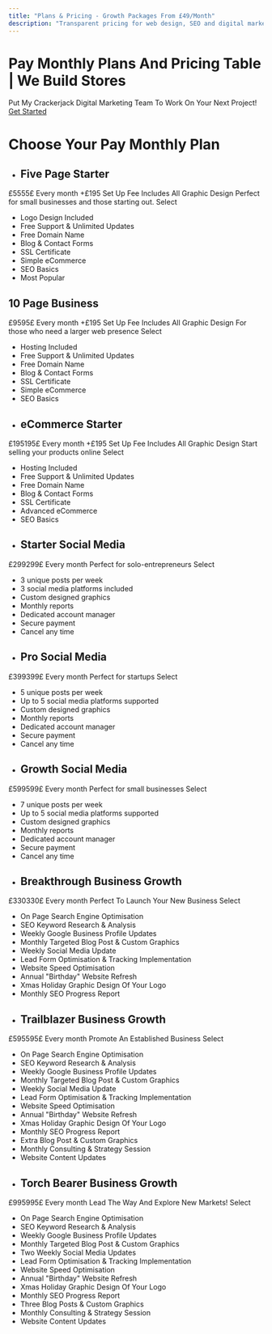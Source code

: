 ```yaml
---
title: "Plans & Pricing - Growth Packages From £49/Month"
description: "Transparent pricing for web design, SEO and digital marketing services. Choose from Trades packages (£49-£149) or Business Intelligence (£330-£995)."
---
```


# Pay Monthly Plans And Pricing Table | We Build Stores
Put My Crackerjack Digital Marketing Team To Work On Your Next Project!
[Get Started](https://www.webuildstores.co.uk/contact)
# Choose Your Pay Monthly Plan
 * ## Five Page Starter
£5555£
Every month
+£195 Set Up Fee Includes All Graphic Design
Perfect for small businesses and those starting out.
Select
 * Logo Design Included
 * Free Support & Unlimited Updates
 * Free Domain Name
 * Blog & Contact Forms
 * SSL Certificate
 * Simple eCommerce
 * SEO Basics
 * Most Popular
## 10 Page Business
£9595£
Every month
+£195 Set Up Fee Includes All Graphic Design
For those who need a larger web presence
Select
 * Hosting Included
 * Free Support & Unlimited Updates
 * Free Domain Name
 * Blog & Contact Forms
 * SSL Certificate
 * Simple eCommerce
 * SEO Basics
 * ## eCommerce Starter
£195195£
Every month
+£195 Set Up Fee Includes All Graphic Design
Start selling your products online
Select
 * Hosting Included
 * Free Support & Unlimited Updates
 * Free Domain Name
 * Blog & Contact Forms
 * SSL Certificate
 * Advanced eCommerce
 * SEO Basics
 * ## Starter Social Media
£299299£
Every month
Perfect for solo-entrepreneurs
Select
 * 3 unique posts per week
 * 3 social media platforms included
 * Custom designed graphics
 * Monthly reports
 * Dedicated account manager
 * Secure payment
 * Cancel any time
 * ## Pro Social Media
£399399£
Every month
Perfect for startups
Select
 * 5 unique posts per week
 * Up to 5 social media platforms supported
 * Custom designed graphics
 * Monthly reports
 * Dedicated account manager
 * Secure payment
 * Cancel any time
 * ## Growth Social Media
£599599£
Every month
Perfect for small businesses
Select
 * 7 unique posts per week
 * Up to 5 social media platforms supported
 * Custom designed graphics
 * Monthly reports
 * Dedicated account manager
 * Secure payment
 * Cancel any time
 * ## Breakthrough Business Growth
£330330£
Every month
Perfect To Launch Your New Business
Select
 * On Page Search Engine Optimisation
 * SEO Keyword Research & Analysis
 * Weekly Google Business Profile Updates
 * Monthly Targeted Blog Post & Custom Graphics
 * Weekly Social Media Update
 * Lead Form Optimisation & Tracking Implementation
 * Website Speed Optimisation
 * Annual "Birthday" Website Refresh
 * Xmas Holiday Graphic Design Of Your Logo
 * Monthly SEO Progress Report
 * ## Trailblazer Business Growth
£595595£
Every month
Promote An Established Business
Select
 * On Page Search Engine Optimisation
 * SEO Keyword Research & Analysis
 * Weekly Google Business Profile Updates
 * Monthly Targeted Blog Post & Custom Graphics
 * Weekly Social Media Update
 * Lead Form Optimisation & Tracking Implementation
 * Website Speed Optimisation
 * Annual "Birthday" Website Refresh
 * Xmas Holiday Graphic Design Of Your Logo
 * Monthly SEO Progress Report
 * Extra Blog Post & Custom Graphics
 * Monthly Consulting & Strategy Session
 * Website Content Updates
 * ## Torch Bearer Business Growth
£995995£
Every month
Lead The Way And Explore New Markets!
Select
 * On Page Search Engine Optimisation
 * SEO Keyword Research & Analysis
 * Weekly Google Business Profile Updates
 * Monthly Targeted Blog Post & Custom Graphics
 * Two Weekly Social Media Updates
 * Lead Form Optimisation & Tracking Implementation
 * Website Speed Optimisation
 * Annual "Birthday" Website Refresh
 * Xmas Holiday Graphic Design Of Your Logo
 * Monthly SEO Progress Report
 * Three Blog Posts & Custom Graphics
 * Monthly Consulting & Strategy Session
 * Website Content Updates
